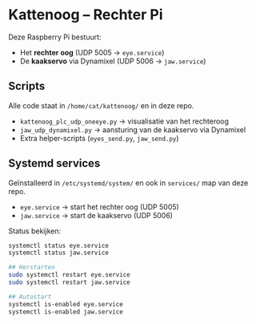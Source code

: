 # Kattenoog – Rechter Pi

Deze Raspberry Pi bestuurt:
- Het **rechter oog** (UDP 5005 → `eye.service`)
- De **kaakservo** via Dynamixel (UDP 5006 → `jaw.service`)

## Scripts
Alle code staat in `/home/cat/kattenoog/` en in deze repo.

- `kattenoog_plc_udp_oneeye.py` → visualisatie van het rechteroog
- `jaw_udp_dynamixel.py` → aansturing van de kaakservo via Dynamixel
- Extra helper-scripts (`eyes_send.py`, `jaw_send.py`)

## Systemd services
Geïnstalleerd in `/etc/systemd/system/` en ook in `services/` map van deze repo.

- `eye.service` → start het rechter oog (UDP 5005)
- `jaw.service` → start de kaakservo (UDP 5006)

Status bekijken:
```bash
systemctl status eye.service
systemctl status jaw.service

## Herstarten
sudo systemctl restart eye.service
sudo systemctl restart jaw.service

## Autostart
systemctl is-enabled eye.service
systemctl is-enabled jaw.service

